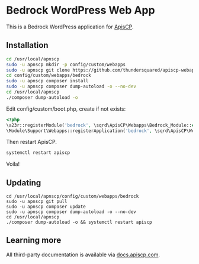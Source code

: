 # Bedrock WordPress Web App

This is a Bedrock WordPress application for [ApisCP](https://apiscp.com).

## Installation

```bash
cd /usr/local/apnscp
sudo -u apnscp mkdir -p config/custom/webapps
sudo -u apnscp git clone https://github.com/thundersquared/apiscp-webapp-bedrock config/custom/webapps/bedrock
cd config/custom/webapps/bedrock
sudo -u apnscp composer install
sudo -u apnscp composer dump-autoload -o --no-dev
cd /usr/local/apnscp
./composer dump-autoload -o
```
Edit config/custom/boot.php, create if not exists:

```php
<?php
\a23r::registerModule('bedrock', \sqrd\ApisCP\Webapps\Bedrock_Module::class);
\Module\Support\Webapps::registerApplication('bedrock', \sqrd\ApisCP\Webapps\Bedrock::class);
```

Then restart ApisCP.

```bash
systemctl restart apiscp
```

Voila!

## Updating

```
cd /usr/local/apnscp/config/custom/webapps/bedrock
sudo -u apnscp git pull
sudo -u apnscp composer update
sudo -u apnscp composer dump-autoload -o --no-dev
cd /usr/local/apnscp
./composer dump-autoload -o && systemctl restart apiscp
```

## Learning more
All third-party documentation is available via [docs.apiscp.com](https://docs.apiscp.com/admin/webapps/Custom/).
